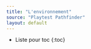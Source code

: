 ```yaml
---
title: "L'environnement"
source: "Playtest Pathfinder"
layout: default
---
```


* Liste pour toc
{:toc}